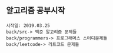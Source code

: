 ## 알고리즘 공부시작

	시작일: 2019.03.25
	back/src-> 백준 알고리즘 문제들
	back/programmers-> 프로그래머스 스터디문제들
	back/leetcode-> 리트코드 문제들


